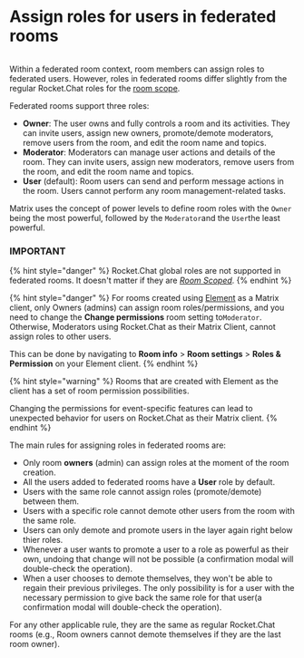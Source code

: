 # Assign roles for users in federated rooms

<figure><img src="../../../../.gitbook/assets/Premium.svg" alt=""><figcaption></figcaption></figure>

Within a federated room context, room members can assign roles to federated users. However, roles in federated rooms differ slightly from the regular Rocket.Chat roles for the [room scope](../../../user-guides/rooms/room-roles.md).

Federated rooms support three roles:

* **Owner**: The user owns and fully controls a room and its activities. They can invite users, assign new owners, promote/demote moderators, remove users from the room, and edit the room name and topics.
* **Moderator**: Moderators can manage user actions and details of the room. They can invite users, assign new moderators, remove users from the room, and edit the room name and topics.
* **User** (default): Room users can send and perform message actions in the room. Users cannot perform any room management-related tasks.

Matrix uses the concept of power levels to define room roles with the `Owner` being the most powerful, followed by the `Moderator`and the `User`the least powerful.

### IMPORTANT

{% hint style="danger" %}
Rocket.Chat global roles are not supported in federated rooms. It doesn't matter if they are [_Room Scoped_](../../../workspace-administration/permissions/#scope-of-roles).
{% endhint %}

{% hint style="danger" %}
For rooms created using [Element](https://app.element.io/#/welcome) as a Matrix client, only Owners (admins) can assign room roles/permissions, and you need to change the **Change permissions** room setting to`Moderator`. Otherwise, Moderators using Rocket.Chat as their Matrix Client, cannot assign roles to other users.

This can be done by navigating to **Room info** > **Room settings** > **Roles & Permission** on your Element client.
{% endhint %}

{% hint style="warning" %}
Rooms that are created with Element as the client has a set of room permission possibilities.

Changing the permissions for event-specific features can lead to unexpected behavior for users on Rocket.Chat as their Matrix client.
{% endhint %}

The main rules for assigning roles in federated rooms are:

* Only room **owners** (admin) can assign roles at the moment of the room creation.
* All the users added to federated rooms have a **User** role by default.
* Users with the same role cannot assign roles (promote/demote) between them.
* Users with a specific role cannot demote other users from the room with the same role.
* Users can only demote and promote users in the layer again right below thier roles.
* Whenever a user wants to promote a user to a role as powerful as their own, undoing that change will not be possible (a confirmation modal will double-check the operation).
* When a user chooses to demote themselves, they won't be able to regain their previous privileges. The only possibility is for a user with the necessary permission to give back the same role for that user(a confirmation modal will double-check the operation).

For any other applicable rule, they are the same as regular Rocket.Chat rooms (e.g., Room owners cannot demote themselves if they are the last room owner).
